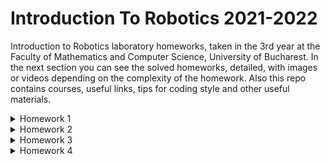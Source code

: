 # Introduction To Robotics 2021-2022
Introduction to Robotics laboratory homeworks, taken in the 3rd year at the Faculty of Mathematics and Computer Science, University of Bucharest. In the next section you can see the solved homeworks, detailed, with images or videos depending on the complexity of the homework. Also this repo contains courses, useful links, tips for coding style and other useful materials.

<details>
  <summary>Homework 1</summary>
<br>

For this homework I must fading a RGB led with 3 potentiometers, each potentiometer for red, green, blue. Theoretically, in the end I can create 255 * 255 * 255 different colors combining the intensities of the 3 primary colors. 255 * 255 * 255 because a led take values from 0 to 255.

Video demo: https://youtu.be/Z4e0uCh_60U

Materials required:
* Arduino Uno - 1pcs
* Cable USB Type A to Arduino Uno - 1pcs
* BreadBoard - 1pcs
* RGB Led - 1 pcs
* Resistor 220 Ohm - 3pcs
* Potentiometer - 3pcs
* Black cable for GND - 5 pcs
* Non-Black cable for Signal/5V - 10pcs

How to connect the elements:
- 5V and GND to + and - on breadboard
- GND to cathode RGB Led
- Red branch of Led to Rezistor to Pin ~11
- Green branch of Led to Rezistor to Pin ~10
- Blue branch of Led to Rezistor to Pin ~9
- each left side of Potentimeter to - (breadboard)
- each right side of Potentiometer to + (bradboard)
- each middle side of Potentimeter to A0, A1, A2

<img src="https://user-images.githubusercontent.com/61587939/139099823-e6045fef-3381-4f29-a7d6-73aa7da760fc.jpg" width=650 height=700>
  
</details>
<details>
  <summary>Homework 2</summary>
<br>

For this homework I must simulate a pedestrian crossing with traffic lights for pedestrian and traffic lights for cars. For this we have 4 situations:
1. The traffic light for cars is green and the traffic light for pedestrians is red
2. The traffic light for cars is yellow and the traffic light for pedestrians is red if a pedestrian wants to cross and has pressed the button before
3. The traffic light for cars is red and the traffic light for pedestrians is green and there is a additional buzzer that makes a slow sound
4. The traffic light for cars is red and the traffic light for pedestrians is green and blinking and there is a additional buzzer that makes a fast sound

  After these steps the traffic lights reset and will be back in step 1.

Video demo: https://youtu.be/p1_FeLFnayE

Materials required:
* Arduino Uno - 1pcs
* Cable USB Type A to Arduino Uno - 1pcs
* BreadBoard - 2pcs
* Red Led - 2pcs
* Green Led - 2pcs
* Yellow Led - 1pcs
* Rezistor 330 Ohm - 5pcs
* Buzzer - 1pcs
* Button - 1pcs
* a lot of conectivity cables

How to connect the elements:
* plus of button to pin 2 and - to GND (I used INPUT_PULLUP)
* plus of green / yellow / red led (for cars) to pin 13 / 12 / 11 and - to GND
* plus of green / red led (for pedestrian) to pin 6 / 7
* plus of buzzer to pin 8 and - to gnd

<img src="https://user-images.githubusercontent.com/61587939/140090225-ce7c5268-4a10-425a-95f9-7812b4ce6dc2.jpg" width=650 height=700>

</details>
<details>
  <summary>Homework 3</summary>
<br>
  For this homework I had to make an EMF detector like this: with the help of an improvised antenna from a cable I have to discover the surrounding electromagnetic fields. I will represent the intensity of the electromagnetic field through a 7 segment display with numbers from 0 to 9.
  
Video demo: https://youtu.be/iLIU5k5-5co

  Materials required:
* Arduino Uno - 1pcs
* Cable USB Type A to Arduino Uno - 1pcs
* BreadBoard - 2pcs
* 7 segment display - 1pcs
* buzzer - 1pcs
* resistor 220 Ohm - 2pcs
* resistor 1M Ohm - 3pcs
* a lot of conectivity cables

<img src="https://user-images.githubusercontent.com/61587939/141143308-789f9542-8534-49d7-94f3-39000b169815.jpg" width=650 height=700>

</details>  

<details>
  <summary>Homework 4</summary>
<br>
  __For this homework I had to control a 4 digit 7 segment display with the help of a joystick as follows:__
  <br>
  __First state__ : moving the joystick on the Ox axis can switch from one digit to another, from left to right or from right to left. We can know on which digit we are with the help of the corresponding DP that will blink.
  <br>
  __Second state__ : after pressing the joystick button DP remains locked in the current position and by moving the joystick on the Oy axis we can increase or decrease the number displayed in the range 0 - 9. To return to state 1 we must press again on joystick button
  
Video demo: 
  
Materials required:
  * Arduino Uno - 1pcs
  * Cable USB Type A to Arduino Uno - 1pcs
  * BreadBoard - 2pcs
  * resistor 220 Ohm - 4pcs
  * joystick - 1pcs
  * 4 digit 7 segment display - 1pcs
  * Shift Register: 74HC595 - 1pcs
  * a lot of conectivity cables

<img src="https://user-images.githubusercontent.com/61587939/142218971-82a0daaa-a3c3-4a3f-9d3a-54ec219b53d1.jpg" width=650 height=700>

</details>
